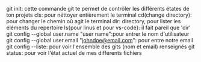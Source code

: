 git init: cette commande git te permet de contrôler les différents étates de ton projets
cls: pour néttoyer entièrement le terminal <!-- autre qu'on peut utiliser a la place: clear ou Ctrl+L -->
cd(change directory): pour changer le chemin où agit le terminal
dir: directory, pour lister les éléments du repertoire
ls{pour linus et pour vs-code}: il fait pareil que 'dir'
git config --global user.name "user name":pour entrer le nom d'utilisateur
git config --global user.email "johndoe@email.com": pour entre notre email
git config --liste: pour voir l'ensemble des gits (nom et email) renseignés
git status: pour voir l'état actuel de mes différents fichiers